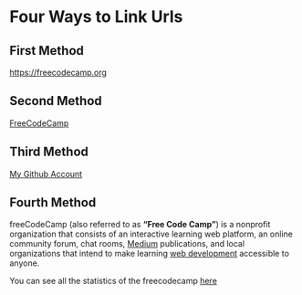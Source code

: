 # Four Ways to Link Urls

## First Method

<https://freecodecamp.org>

## Second Method

[FreeCodeCamp](https://freecodecamp.org "Learn to code for free")

## Third Method

[My Github Account][MyGitProfile]

## Fourth Method

freeCodeCamp (also referred to as **“Free Code Camp”**) is a nonprofit organization that consists of an interactive learning web platform, an online community forum, chat rooms, [Medium][1] publications, and local organizations that intend to make learning [web development][2] accessible to anyone.

You can see all the statistics of the freecodecamp [here][3]


[MyGitProfile]: https://github.com/rkaranam

[1]: https://medium.com/
[2]: https://en.wikipedia.org/wiki/Web_development
[3]: https://www.freecodecamp.org/about/ "Statistics about freecodecamp"